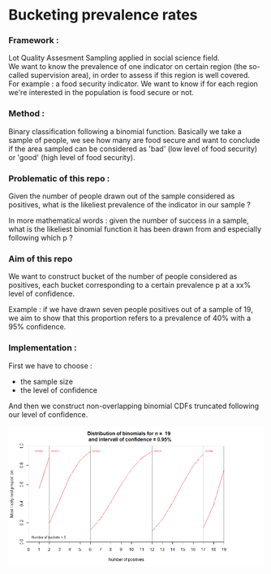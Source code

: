 # Bucketing prevalence rates 

### Framework : 
Lot Quality Assesment Sampling applied in social science field.    
We want to know the prevalence of one indicator on certain region (the so-called supervision area), in order to assess if this region is well covered.    
For example : a food security indicator. We want to know if for each region we're interested in the population is food secure or not. 

### Method :
Binary classification following a binomial function. 
Basically we take a sample of people, we see how many are food secure and want to conclude if the area sampled can be considered as 'bad' (low level of food security) or 'good' (high level of food security).

### Problematic of this repo :

Given the number of people drawn out of the sample considered as positives, what is the likeliest prevalence of the indicator in our sample ?

In more mathematical words : given the number of success in a sample, what is the likeliest binomial function it has been drawn from and especially following which p ?

### Aim of this repo

We want to construct bucket of the number of people considered as positives, each bucket corresponding to a certain prevalence p at a xx% level of confidence.

Example : if we have drawn seven people positives out of a sample of 19, we aim to show that this proportion refers to a prevalence of 40% with a 95% confidence.

### Implementation : 

First we have to choose :
- the sample size
- the level of confidence

And then we construct non-overlapping binomial CDFs truncated following our level of confidence.

![](https://github.com/WFP-VAM/Myan_Bucket/blob/master/plot19for95.png)
